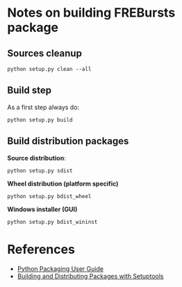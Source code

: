 # Notes on building FREBursts package

## Sources cleanup

    python setup.py clean --all

## Build step

As a first step always do:

    python setup.py build

## Build distribution packages

**Source distribution**:

    python setup.py sdist

**Wheel distribution (platform specific)**

    python setup.py bdist_wheel

**Windows installer (GUI)**

    python setup.py bdist_wininst


# References

* [Python Packaging User Guide](https://python-packaging-user-guide.readthedocs.org/en/latest/)
* [Building and Distributing Packages with Setuptools](https://pythonhosted.org/setuptools/setuptools.html)


